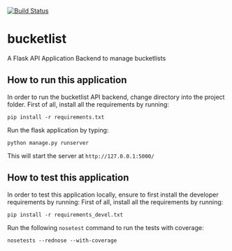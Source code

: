 [![Build Status](https://travis-ci.org/andela-wcyn/bucketlist.svg?branch=develop)](https://travis-ci.org/andela-wcyn/bucketlist)
# bucketlist

A Flask API Application Backend to manage bucketlists

## How to run this application

In order to run the bucketlist API backend, change directory into the project folder.
First of all, install all the requirements by running:
```
pip install -r requirements.txt
```

Run the flask application by typing:
```
python manage.py runserver
```
This will start the server at `http://127.0.0.1:5000/`

## How to test this application
In order to test this application locally, ensure to first install the developer requirements by running:
First of all, install all the requirements by running:
```
pip install -r requirements_devel.txt
```
Run the following `nosetest` command to run the tests with coverage:
```
nosetests --rednose --with-coverage
```
